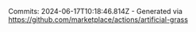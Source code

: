 Commits: 2024-06-17T10:18:46.814Z - Generated via https://github.com/marketplace/actions/artificial-grass
<br>
